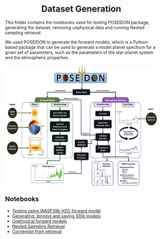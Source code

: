 <h1 align="center">
Dataset Generation</br>
</h1>

This folder contains the notebooks used for testing POSEIDON package, generating the dataset, removing unphysical data and running Nested sampling retrieval.

We used POSEIDON to generate the forward models, which is a Python-based package that can be used to generate a model planet spectrum for a given set of parameters, such as the parameters of the star-planet system and the atmospheric properties.

<p align="center"><img alt="POSEIDON" src="img\pos.png" height = 400 ></p>


## Notebooks
* [Testing using WASP39b H2O forward model](Data\transmission_poseidon_h20.ipynb)
* [Generating, binning and saving 100k models](Data\transmission_poseidon_r1000_data_100k.ipynb)
* [Unphysical forward models](Data\100k_dataset_nan.ipynb)
* [Nested Sampling Retrieval](Data\pos_100k_ret.ipynb)
* [Cornerplot from retrieval](Data\corner.pdf)
